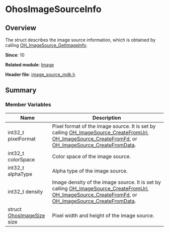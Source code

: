 # OhosImageSourceInfo
<!--Kit: Image Kit-->
<!--Subsystem: Multimedia-->
<!--Owner: @aulight02-->
<!--Designer: @liyang_bryan-->
<!--Tester: @xchaosioda-->
<!--Adviser: @w_Machine_cc-->

## Overview

The struct describes the image source information, which is obtained by calling [OH_ImageSource_GetImageInfo](capi-image-source-mdk-h.md#oh_imagesource_getimageinfo).

**Since**: 10

**Related module**: [Image](capi-image.md)

**Header file**: [image_source_mdk.h](capi-image-source-mdk-h.md)

## Summary

### Member Variables

| Name| Description|
| -- | -- |
| int32_t pixelFormat | Pixel format of the image source. It is set by calling [OH_ImageSource_CreateFromUri](capi-image-source-mdk-h.md#oh_imagesource_createfromuri), [OH_ImageSource_CreateFromFd](capi-image-source-mdk-h.md#oh_imagesource_createfromfd), or [OH_ImageSource_CreateFromData](capi-image-source-mdk-h.md#oh_imagesource_createfromdata).|
| int32_t colorSpace | Color space of the image source.|
| int32_t alphaType | Alpha type of the image source.|
| int32_t density | Image density of the image source. It is set by calling [OH_ImageSource_CreateFromUri](capi-image-source-mdk-h.md#oh_imagesource_createfromuri), [OH_ImageSource_CreateFromFd](capi-image-source-mdk-h.md#oh_imagesource_createfromfd), or [OH_ImageSource_CreateFromData](capi-image-source-mdk-h.md#oh_imagesource_createfromdata).|
| struct [OhosImageSize](capi-image-ohosimagesize.md) size | Pixel width and height of the image source.|
